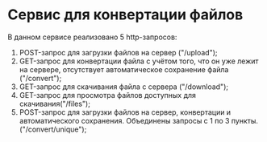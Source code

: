# Сервис для конвертации файлов
В данном сервисе реализовано 5 http-запросов:
  1. POST-запрос для загрузки файлов на сервер ("/upload");
  2. GET-запрос для конвертации файла с учётом того, что он уже лежит на сервере, отсутствует автоматическое сохранение файла ("/convert");
  3. GET-запрос для скачивания файла с сервера ("/download");
  4. GET-запрос для просмотра файлов доступных для скачивания("/files");
  5. POST-запрос для загрузки файлов на сервер, конвертации и автоматического сохранения. Объединены запросы с 1 по 3 пункты. ("/convert/unique");
